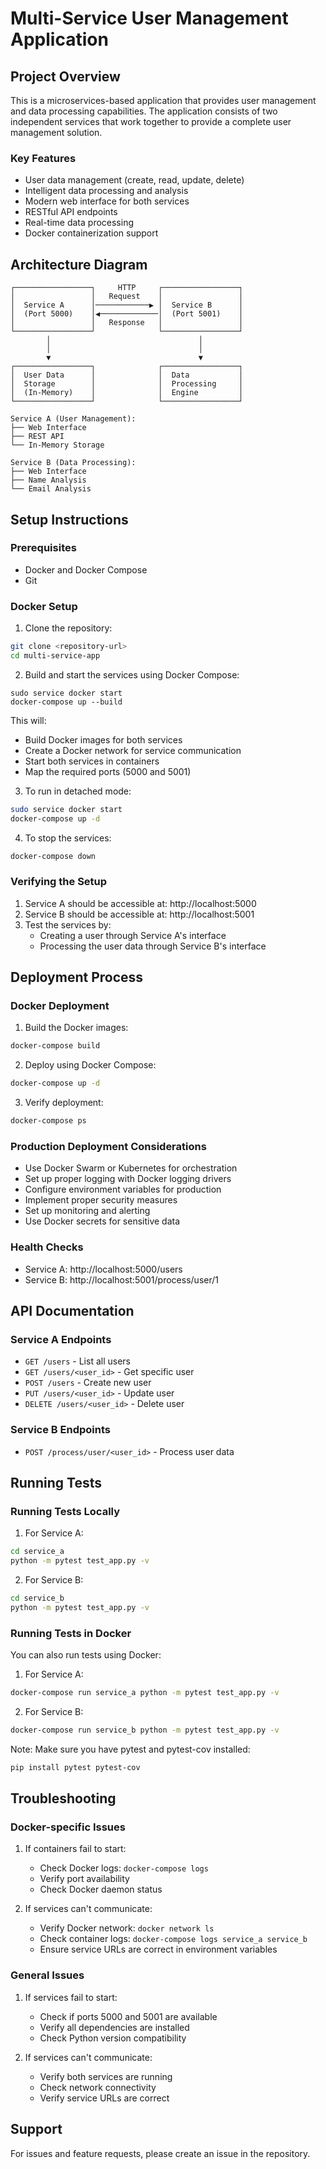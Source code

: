 # Multi-Service User Management Application

## Project Overview
This is a microservices-based application that provides user management and data processing capabilities. The application consists of two independent services that work together to provide a complete user management solution.

### Key Features
- User data management (create, read, update, delete)
- Intelligent data processing and analysis
- Modern web interface for both services
- RESTful API endpoints
- Real-time data processing
- Docker containerization support

## Architecture Diagram
```
┌─────────────────┐     HTTP     ┌─────────────────┐
│                 │   Request    │                 │
│  Service A      │────────────▶ │  Service B      │
│  (Port 5000)    │◀─────────────│  (Port 5001)    │
│                 │   Response   │                 │
└─────────────────┘              └─────────────────┘
        │                                 │
        │                                 │
        ▼                                 ▼
┌─────────────────┐              ┌─────────────────┐
│  User Data      │              │  Data           │
│  Storage        │              │  Processing     │
│  (In-Memory)    │              │  Engine         │
└─────────────────┘              └─────────────────┘

Service A (User Management):
├── Web Interface
├── REST API
└── In-Memory Storage

Service B (Data Processing):
├── Web Interface
├── Name Analysis
└── Email Analysis
```

## Setup Instructions

### Prerequisites
- Docker and Docker Compose
- Git

### Docker Setup

1. Clone the repository:
```bash
git clone <repository-url>
cd multi-service-app
```

2. Build and start the services using Docker Compose:
```WSL
sudo service docker start
docker-compose up --build
```

This will:
- Build Docker images for both services
- Create a Docker network for service communication
- Start both services in containers
- Map the required ports (5000 and 5001)

3. To run in detached mode:
```bash
sudo service docker start
docker-compose up -d
```

4. To stop the services:
```bash
docker-compose down
```

### Verifying the Setup
1. Service A should be accessible at: http://localhost:5000
2. Service B should be accessible at: http://localhost:5001
3. Test the services by:
   - Creating a user through Service A's interface
   - Processing the user data through Service B's interface

## Deployment Process

### Docker Deployment

1. Build the Docker images:
```bash
docker-compose build
```

2. Deploy using Docker Compose:
```bash
docker-compose up -d
```

3. Verify deployment:
```bash
docker-compose ps
```

### Production Deployment Considerations
- Use Docker Swarm or Kubernetes for orchestration
- Set up proper logging with Docker logging drivers
- Configure environment variables for production
- Implement proper security measures
- Set up monitoring and alerting
- Use Docker secrets for sensitive data

### Health Checks
- Service A: http://localhost:5000/users
- Service B: http://localhost:5001/process/user/1

## API Documentation

### Service A Endpoints
- `GET /users` - List all users
- `GET /users/<user_id>` - Get specific user
- `POST /users` - Create new user
- `PUT /users/<user_id>` - Update user
- `DELETE /users/<user_id>` - Delete user

### Service B Endpoints
- `POST /process/user/<user_id>` - Process user data

## Running Tests

### Running Tests Locally

1. For Service A:
```bash
cd service_a
python -m pytest test_app.py -v
```

2. For Service B:
```bash
cd service_b
python -m pytest test_app.py -v
```

### Running Tests in Docker

You can also run tests using Docker:

1. For Service A:
```bash
docker-compose run service_a python -m pytest test_app.py -v
```

2. For Service B:
```bash
docker-compose run service_b python -m pytest test_app.py -v
```

Note: Make sure you have pytest and pytest-cov installed:
```bash
pip install pytest pytest-cov
```

## Troubleshooting

### Docker-specific Issues
1. If containers fail to start:
   - Check Docker logs: `docker-compose logs`
   - Verify port availability
   - Check Docker daemon status

2. If services can't communicate:
   - Verify Docker network: `docker network ls`
   - Check container logs: `docker-compose logs service_a service_b`
   - Ensure service URLs are correct in environment variables

### General Issues
1. If services fail to start:
   - Check if ports 5000 and 5001 are available
   - Verify all dependencies are installed
   - Check Python version compatibility

2. If services can't communicate:
   - Verify both services are running
   - Check network connectivity
   - Verify service URLs are correct

## Support
For issues and feature requests, please create an issue in the repository.
